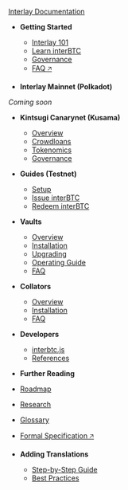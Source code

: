 <!-- docs/_sidebar.md -->

[Interlay Documentation](/)

* **Getting Started**

  * [Interlay 101](getting-started/interlay-101.md)
  * [Learn interBTC](getting-started/interbtc.md)
  * [Governance](getting-started/governance.md)
  * [FAQ 🡥](https://interlay.notion.site/FAQ-Page-5e3019b1cfd94f6693dc186e9640e607)

* **Interlay Mainnet (Polkadot)**

*Coming soon*

<!--  * [Overview](interlay/overview.md)
  * [Crowdloans](interlay/crowdloans.md)
  * [Tokenomics](interlay/tokenomics.md)
-->

* **Kintsugi Canarynet (Kusama)**

  * [Overview](kintsugi/overview.md)
  * [Crowdloans](kintsugi/crowdloans.md)
  * [Tokenomics](kintsugi/tokenomics.md)
  * [Governance](kintsugi/governance.md)

* **Guides (Testnet)**

  * [Setup](guides/prereq.md)
  * [Issue interBTC](guides/issue.md)
  * [Redeem interBTC](guides/redeem.md)

* **Vaults**

  * [Overview](vault/overview.md)
  * [Installation](vault/installation.md)
  * [Upgrading](vault/upgrading.md)
  * [Operating Guide](vault/guide.md)
  * [FAQ](vault/faq.md)

* **Collators**

  * [Overview](collator/overview.md)
  * [Installation](collator/guide.md)
  * [FAQ](collator/faq.md)

* **Developers**

  * [interbtc.js](developers/integration.md)
  * [References](developers/documentation.md)

* **Further Reading**

* [Roadmap](about/roadmap.md)
* [Research](about/research.md)
* [Glossary](about/glossary.md)
* [Formal Specification 🡥](https://spec.interlay.io/)

* **Adding Translations**

  * [Step-by-Step Guide](translation/guide.md)
  * [Best Practices](translation/best-practices.md)
